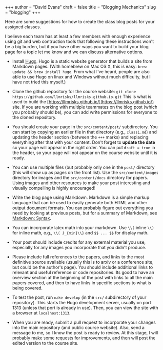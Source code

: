 +++
author = "David Evans"
draft = false
title = "Blogging Mechanics"
slug = "blogging"
+++

Here are some suggestions for how to create the class blog posts for
your assigned classes.

I believe each team has at least a few members with enough experience
using git and web contruction tools that following these instructions
won't be a big burden, but if you have other ways you want to build
your blog page for a topic let me know and we can discuss alternative
options.

- Install [Hugo](https://gohugo.io/).  Hugo is a static website
  generator that builds a site from Markdown pages.  (With homebrew on
  Mac OS X, this is easy: `brew update && brew install hugo`. From
  what I've heard, people are also able to use Hugo on linux and
  Windows without much difficulty, but I have not tried this myself.)

- Clone the github repository for the course website:
     `git clone https://github.com/llmrisks/llmrisks.github.io.git`
  This is what is used to build the
  [https://llmrisks.github.io/](https://llmrisks.github.io/) site.  If you are
  working with multiple teammates on the blog post (which you probably
  should be), you can add write permissions for everyone to the cloned
  repository.

- You should create your page in the `src/content/post/`
  subdirectory. You can start by copying an earlier file in that
  directory (e.g., `class1.md`) and updating the header section
  (between the `+++` marks) and replacing everything after that with
  your content.  Don't forget to **update the date** so your page will
  appear in the right order. You can put `draft = true` in the header,
  so your page will not appear on the course website until it is
  ready.

- You can use multiple files (but probably only one in
  the `post/` directory (this will show up as pages on the front
  list).  Use the `src/content/images` directory for images and the
  `src/content/docs` directory for papers.  Using images and other
  resources to make your post interesting and visually compelling is
  highly encouraged!
   
- Write the blog page using Markdown.  Markdown is a simple markup
  language that can be used to easily generate both HTML and other
  output document formats.  You can probably figure out everything you
  need by looking at previous posts, but for a summary of Markdown,
  see [Markdown: Syntax](https://daringfireball.net/projects/markdown/syntax).

- You can incorporate latex math into your markdown. Use `\\(` inline `\\)` for inline math, e.g., `\\( J_{min}\\}` and `$$ ... $$` for display math.

- Your post should include credits for any external material you use,
  especially for any images you incorporate that you didn't produce.

- Please include full references to the papers, and links to the most
  definitive source available (usually this is to arxiv or a
  conference site, but could be the author's page). You should include
  additional links to relevant and useful reference or code
  repositories. Its good to have an overview section at the beginning
  of the post with links to all the main papers covered, and then to
  have links in specific sections to what is being covered.

- To test the post, run `make develop` (in the `src/` subdirectory of
  your repository).  This starts the Hugo development server, usually
  on port 1313 (unless that port is already in use).  Then, you can
  view the site with a browser at `localhost:1313`.

- When you are ready, submit a pull request to incorporate your
  changes into the main repository (and public course website).  Also,
  send a message to me, so I know the post is ready to review.  At
  this stage, I will probably make some requests for improvements, and
  then will post the edited version to the course site.

